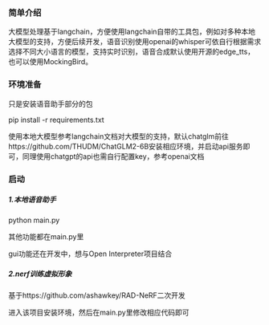 ### 简单介绍

大模型处理基于langchain，方便使用langchain自带的工具包，例如对多种本地大模型的支持，方便后续开发，语音识别使用openai的whisper可依自行根据需求选择不同大小语言的模型，支持实时识别，语音合成默认使用开源的edge_tts，也可以使用MockingBird。

### 环境准备

只是安装语音助手部分的包

pip install -r requirements.txt

使用本地大模型参考langchain文档对大模型的支持，默认chatglm前往https://github.com/THUDM/ChatGLM2-6B安装相应环境，并启动api服务即可，同理使用chatgpt的api也需自行配置key，参考openai文档

### 启动

##### 1.本地语音助手

python main.py

其他功能都在main.py里

gui功能还在开发中，想与Open Interpreter项目结合

##### 2.nerf训练虚拟形象

基于https://github.com/ashawkey/RAD-NeRF二次开发

进入该项目安装环境，然后在main.py里修改相应代码即可

